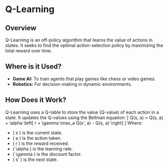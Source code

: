 # Q-Learning

## Overview
Q-Learning is an off-policy algorithm that learns the value of actions in states. It seeks to find the optimal action-selection policy by maximizing the total reward over time. 

## Where is it Used?
- **Game AI:** To train agents that play games like chess or video games.
- **Robotics:** For decision-making in dynamic environments.

## How Does it Work?
Q-Learning uses a Q-table to store the value (Q-value) of each action in a state. It updates the Q-values using the Bellman equation:
\[ Q(s, a) = Q(s, a) + \alpha \left[ r + \gamma \max_a Q(s', a) - Q(s, a) \right] \]
Where:
- \( s \) is the current state.
- \( a \) is the action taken.
- \( r \) is the reward received.
- \( \alpha \) is the learning rate.
- \( \gamma \) is the discount factor.
- \( s' \) is the next state.
